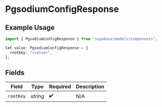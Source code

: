 # PgsodiumConfigResponse

## Example Usage

```typescript
import { PgsodiumConfigResponse } from "supabase/models/components";

let value: PgsodiumConfigResponse = {
  rootKey: "<value>",
};
```

## Fields

| Field              | Type               | Required           | Description        |
| ------------------ | ------------------ | ------------------ | ------------------ |
| `rootKey`          | *string*           | :heavy_check_mark: | N/A                |